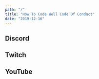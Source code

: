 ```yaml
---
path: "/"
title: "How To Code Well Code Of Conduct"
date: "2019-12-16"
---
```

## Discord

## Twitch

## YouTube